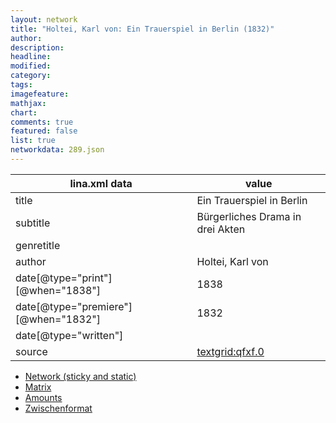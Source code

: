 ```yaml
---
layout: network
title: "Holtei, Karl von: Ein Trauerspiel in Berlin (1832)"
author:
description:
headline:
modified:
category:
tags:
imagefeature: 
mathjax: 
chart: 
comments: true
featured: false
list: true
networkdata: 289.json
---
```

lina.xml data  | value
------------- | -------------
title|Ein Trauerspiel in Berlin
subtitle|Bürgerliches Drama in drei Akten
genretitle|
author|Holtei, Karl von
date[@type="print"][@when="1838"]|1838
date[@type="premiere"][@when="1832"]|1832
date[@type="written"]|
source|[textgrid:qfxf.0](https://textgridlab.org/1.0/tgcrud-public/rest/textgrid:qfxf.0/data)



* [Network (sticky and static)](/linas/network289)
* [Matrix](/linas/matrix289)
* [Amounts](/linas/amount289)
* [Zwischenformat](/linas/lina289 )
